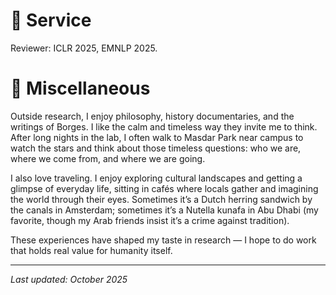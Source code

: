 <span class='anchor' id='service'></span>

# 🫡 Service
Reviewer: ICLR 2025, EMNLP 2025.

<!-- 
## Volunteer
- [Add your volunteer experience in academic conferences or events] -->

# 👾 Miscellaneous

Outside research, I enjoy philosophy, history documentaries, and the writings of Borges. I like the calm and timeless way they invite me to think. After long nights in the lab, I often walk to Masdar Park near campus to watch the stars and think about those timeless questions: who we are, where we come from, and where we are going.

I also love traveling. I enjoy exploring cultural landscapes and getting a glimpse of everyday life, sitting in cafés where locals gather and imagining the world through their eyes. Sometimes it’s a Dutch herring sandwich by the canals in Amsterdam; sometimes it’s a Nutella kunafa in Abu Dhabi (my favorite, though my Arab friends insist it’s a crime against tradition).

These experiences have shaped my taste in research — I hope to do work that holds real value for humanity itself.

---

*Last updated: October 2025*

